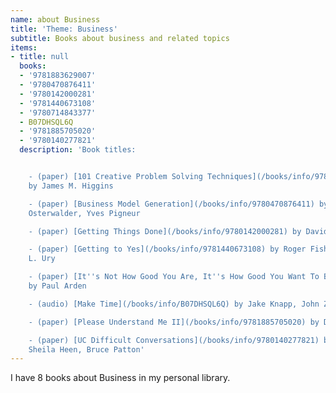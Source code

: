 ```yaml
---
name: about Business
title: 'Theme: Business'
subtitle: Books about business and related topics
items:
- title: null
  books:
  - '9781883629007'
  - '9780470876411'
  - '9780142000281'
  - '9781440673108'
  - '9780714843377'
  - B07DHSQL6Q
  - '9781885705020'
  - '9780140277821'
  description: 'Book titles:


    - (paper) [101 Creative Problem Solving Techniques](/books/info/9781883629007)
    by James M. Higgins

    - (paper) [Business Model Generation](/books/info/9780470876411) by Alexander
    Osterwalder, Yves Pigneur

    - (paper) [Getting Things Done](/books/info/9780142000281) by David Allen

    - (paper) [Getting to Yes](/books/info/9781440673108) by Roger Fisher, William
    L. Ury

    - (paper) [It''s Not How Good You Are, It''s How Good You Want To Be](/books/info/9780714843377)
    by Paul Arden

    - (audio) [Make Time](/books/info/B07DHSQL6Q) by Jake Knapp, John Zeratsky

    - (paper) [Please Understand Me II](/books/info/9781885705020) by David Keirsey

    - (paper) [UC Difficult Conversations](/books/info/9780140277821) by Douglas Stone,
    Sheila Heen, Bruce Patton'
---
```

I have 8 books about Business in my personal library.

